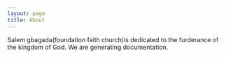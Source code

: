 ```yaml
---
layout: page
title: About
---
```



Salem gbagada(foundation faith church)is dedicated to the furderance of the kingdom of God. We are generating documentation.
